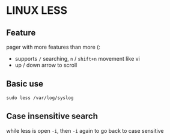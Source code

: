 # LINUX LESS

## Feature
pager with more features than more (:
- supports `/` searching, `n` / `shift+n` movement like vi
- up / down arrow to scroll

## Basic use
`sudo less /var/log/syslog`

## Case insensitive search
while less is open `-i`,
then `-i` again to go back to case sensitive